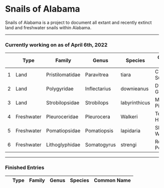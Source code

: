 # Snails of Alabama

Snails of Alabama is a project to document all extant and recently extinct land and freshwater snails within Alabama.



--------------

### Currently working on as of April 6th, 2022

|   | Type | Family | Genus | Species | Common Name | 
|---|------|--------|-------|---------|-------------|
| 1 |Land | Pristilomatidae	| Paravitrea |	tiara | Crowned Supercoil | 
| 2 | Land | Polygyridae | Inflectarius | downieanus | Dwarf Globelet | 
| 3 | Land | Strobilopsidae | Strobilops | labyrinthicus | Maze Pincone | 
| 4 | Freshwater | Pleuroceridae | Pleurocera | Walkeri | Telescope Hornsnail |
| 5 | Freshwater | Pomatiopsidae | Pomatiopsis | lapidaria | Slender Walker | 
| 6 | Freshwater | Lithoglyphidae | Somatogyrus | strengi | Rolling Pebblesnail | 

--------

### Finished Entries
|   | Type | Family | Genus | Species | Common Name | 
|---|------|--------|-------|---------|-------------|
